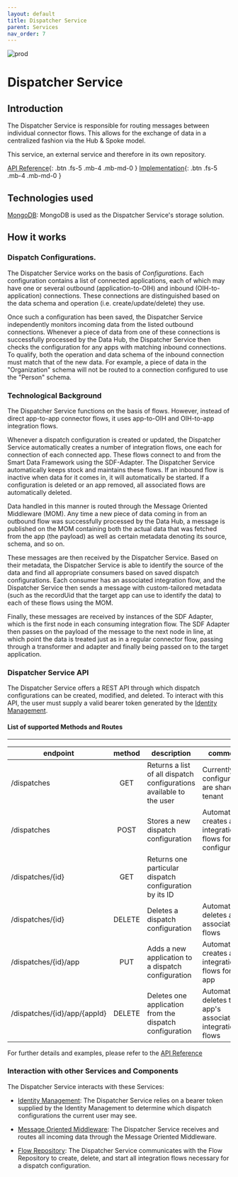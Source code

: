 ```yaml
---
layout: default
title: Dispatcher Service
parent: Services
nav_order: 7
---
```


<!-- Description Guidelines

Please note:
Use the full links to reference other files or images! Relative links will not work under our theme settings.
-->

<!-- please choose the appropriate batch and delete/comment the others  -->

![prod](https://img.shields.io/badge/Status-Production-brightgreen.svg)

# **Dispatcher Service** <!-- make sure spelling is consistent with other sources and within this document -->

## Introduction

<!-- 2 sentences: what does it do and how -->

The Dispatcher Service is responsible for routing messages between individual connector flows. This allows for the exchange of data in a centralized fashion via the Hub & Spoke model.

This service, an external service and therefore in its own repository.

[API Reference](http://dispatcher-service.openintegrationhub.com/api-docs/){: .btn .fs-5 .mb-4 .mb-md-0 }
[Implementation](https://github.com/openintegrationhub/dispatcher-service){: .btn .fs-5 .mb-4 .mb-md-0 }

<!-- [Service File](){: .btn .fs-5 .mb-4 .mb-md-0 } -->

## Technologies used

<!-- please name and elaborate on other technologies or standards the service uses -->

[MongoDB](https://www.mongodb.com/): MongoDB is used as the Dispatcher Service's storage solution.

## How it works

<!-- describe core functionalities and underlying concepts in more detail -->

### Dispatch Configurations.

The Dispatcher Service works on the basis of _Configurations_. Each configuration contains a list of connected applications, each of which may have one or several outbound (application-to-OIH) and inbound (OIH-to-application) connections. These connections are distinguished based on the data schema and operation (i.e. create/update/delete) they use.

Once such a configuration has been saved, the Dispatcher Service independently monitors incoming data from the listed outbound connections. Whenever a piece of data from one of these connections is successfully processed by the Data Hub, the Dispatcher Service then checks the configuration for any apps with matching inbound connections. To qualify, both the operation and data schema of the inbound connection must match that of the new data. For example, a piece of data in the "Organization" schema will not be routed to a connection configured to use the "Person" schema.

### Technological Background

The Dispatcher Service functions on the basis of flows. However, instead of direct app-to-app connector flows, it uses app-to-OIH and OIH-to-app integration flows.

Whenever a dispatch configuration is created or updated, the Dispatcher Service automatically creates a number of integration flows, one each for connection of each connected app. These flows connect to and from the Smart Data Framework using the SDF-Adapter. The Dispatcher Service automatically keeps stock and maintains these flows. If an inbound flow is inactive when data for it comes in, it will automatically be started. If a configuration is deleted or an app removed, all associated flows are automatically deleted.

Data handled in this manner is routed through the Message Oriented Middleware (MOM). Any time a new piece of data coming in from an outbound flow was successfully processed by the Data Hub, a message is published on the MOM containing both the actual data that was fetched from the app (the payload) as well as certain metadata denoting its source, schema, and so on.

These messages are then received by the Dispatcher Service. Based on their metadata, the Dispatcher Service is able to identify the source of the data and find all appropriate consumers based on saved dispatch configurations. Each consumer has an associated integration flow, and the Dispatcher Service then sends a message with custom-tailored metadata (such as the recordUid that the target app can use to identify the data) to each of these flows using the MOM.

Finally, these messages are received by instances of the SDF Adapter, which is the first node in each consuming integration flow. The SDF Adapter then passes on the payload of the message to the next node in line, at which point the data is treated just as in a regular connector flow, passing through a transformer and adapter and finally being passed on to the target application.

### Dispatcher Service API

The Dispatcher Service offers a REST API through which dispatch configurations can be created, modified, and deleted. To interact with this API, the user must supply a valid bearer token generated by the [Identity Management](https://openintegrationhub.github.io/docs/5%20-%20Services/IdentityManagement.html).

#### List of supported Methods and Routes

---

| endpoint                     | method | description                                                         | comments                                                           |
| ---------------------------- | :----: | ------------------------------------------------------------------- | ------------------------------------------------------------------ |
| /dispatches                  |  GET   | Returns a list of all dispatch configurations available to the user | Currently, all configurations are shared by tenant                 |
| /dispatches                  |  POST  | Stores a new dispatch configuration                                 | Automatically creates all integration flows for this configuration |
| /dispatches/{id}             |  GET   | Returns one particular dispatch configuration by its ID             |                                                                    |
| /dispatches/{id}             | DELETE | Deletes a dispatch configuration                                    | Automatically deletes all associated flows                         |
| /dispatches/{id}/app         |  PUT   | Adds a new application to a dispatch configuration                  | Automatically creates all integration flows for the app            |
| /dispatches/{id}/app/{appId} | DELETE | Deletes one application from the dispatch configuration             | Automatically deletes the app's associated integration flows       |

For further details and examples, please refer to the [API Reference](http://dispatcher-service.openintegrationhub.com/api-docs/)

### Interaction with other Services and Components

The Dispatcher Service interacts with these Services:

- [Identity Management](https://openintegrationhub.github.io//docs/5%20-%20Services/IdentityManagement.html): The Dispatcher Service relies on a bearer token supplied by the Identity Management to determine which dispatch configurations the current user may see.

- [Message Oriented Middleware](https://openintegrationhub.github.io//docs/5%20-%20Services/MessageOrientedMiddleware.html): The Dispatcher Service receives and routes all incoming data through the Message Oriented Middleware.

- [Flow Repository](https://openintegrationhub.github.io//docs/5%20-%20Services/FlowRepository.html): The Dispatcher Service communicates with the Flow Repository to create, delete, and start all integration flows necessary for a dispatch configuration.

